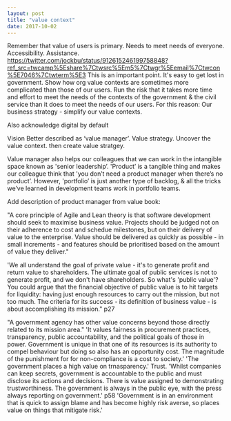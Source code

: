 ```yaml
---
layout: post
title: "value context"
date: 2017-10-02
---
```

Remember that value of users is primary. Needs to meet needs of everyone. Accessibility. Assistance.
https://twitter.com/jockbu/status/912615246199758848?ref_src=twcamp%5Eshare%7Ctwsrc%5Em5%7Ctwgr%5Eemail%7Ctwcon%5E7046%7Ctwterm%5E3
This is an important point. It's easy to get lost in government. Show how org value contexts are sometimes more complicated than those of our users. Run the risk that it takes more time and effort to meet the needs of the contexts of the government & the civil service than it does to meet the needs of our users.
For this reason: Our business strategy - simplify our value contexts.

Also acknowledge digital by default

Vision
Better described as ‘value manager’.
Value strategy. Uncover the value context. then create value stratgey.

Value manager also helps our colleagues that we can work in the intangible space known as 'senior leadership’. 'Product’ is a tangible thing and makes our colleague think that 'you don’t need a product manager when there’s no product’. However, 'portfolio’ is just another type of backlog, & all the tricks we’ve learned in development teams work in portfolio teams.

Add description of product manager from value book:

"A core principle of Agile and Lean theory is that software development should seek to maximise business value. Projects should be judged not on their adherence to cost and schedue milestones, but on their delivery of value to the enterprise. Value should be delivered as quickly as possible - in small increments - and features should be prioritised based on the amount of value they deliver."

'We all understand the goal of private value - it's to generate profit and return value to shareholders. The ultimate goal of public services is not to generate profit, and we don't have shareholders. So what's 'public value'? You could argue that the financial objective of public value is to hit targets for liquidity: having just enough resources to carry out the mission, but not too much. The criteria for its success - its definition of business value - is about accomplishing its mission." p27

"A government agency has other value concerns beyond those directly related to its mission area."
'It values fairness in procurement practices, transparency, public accountability, and the political goals of those in power. Government is unique in that one of its resources is its authority to compel behaviour but doing so also has an opportunity cost. The magnitude of the punishment for for non-compliance is a cost to society.'
'The government places a high value on trnasparency.' Trust. 'Whilst companies can keep secrets, government is accountable to the public and must disclose its actions and decisions. There is value assigned to demonstrating trustworthiness. The government is always in the public eye, with the press always reporting on government.' p58 
'Government is in an environment that is quick to assign blame and has become highly risk averse, so places value on things that mitigate risk.'

